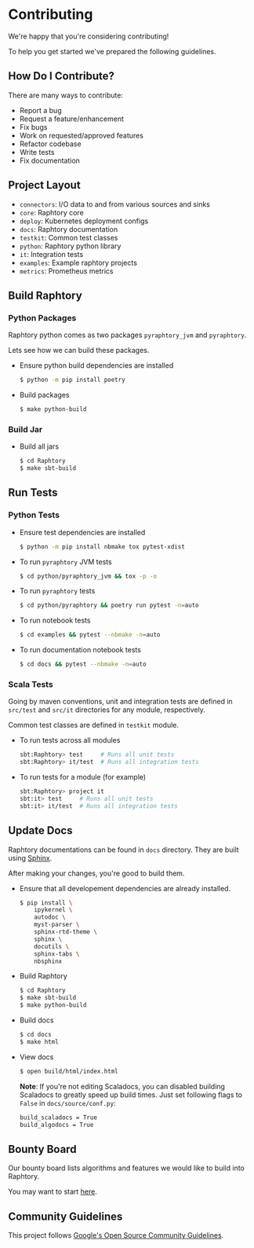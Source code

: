 
# Contributing
We're happy that you're considering contributing!

To help you get started we've prepared the following guidelines.

## How Do I Contribute?
There are many ways to contribute:
- Report a bug
- Request a feature/enhancement
- Fix bugs
- Work on requested/approved features
- Refactor codebase
- Write tests
- Fix documentation

## Project Layout

- `connectors`: I/O data to and from various sources and sinks
- `core`: Raphtory core
- `deploy`: Kubernetes deployment configs
- `docs`: Raphtory documentation
- `testkit`: Common test classes
- `python`: Raphtory python library
- `it`: Integration tests
- `examples`: Example raphtory projects
- `metrics`: Prometheus metrics

## Build Raphtory

### Python Packages
Raphtory python comes as two packages `pyraphtory_jvm` and `pyraphtory`. 

Lets see how we can build these packages.

- Ensure python build dependencies are installed
    ```bash
    $ python -m pip install poetry
    ```

- Build packages
    ```bash
    $ make python-build
    ```

### Build Jar

- Build all jars
    ```bash
    $ cd Raphtory
    $ make sbt-build 
    ```

## Run Tests

### Python Tests

- Ensure test dependencies are installed
    ```bash
    $ python -m pip install nbmake tox pytest-xdist
    ```

- To run `pyraphtory` JVM tests
    ```bash
    $ cd python/pyraphtory_jvm && tox -p -o
    ```

- To run `pyraphtory` tests
    ```bash
    $ cd python/pyraphtory && poetry run pytest -n=auto
    ```

- To run notebook tests
    ```bash
    $ cd examples && pytest --nbmake -n=auto
    ```

- To run documentation notebook tests
    ```bash
    $ cd docs && pytest --nbmake -n=auto
    ```

### Scala Tests
Going by maven conventions, unit and integration tests are defined in `src/test` and `src/it` directories for any module, respectively.

Common test classes are defined in `testkit` module.

- To run tests across all modules
    ```bash
    sbt:Raphtory> test     # Runs all unit tests
    sbt:Raphtory> it/test  # Runs all integration tests
    ```
- To run tests for a module (for example)
    ```bash
    sbt:Raphtory> project it
    sbt:it> test     # Runs all unit tests
    sbt:it> it/test  # Runs all integration tests
    ```

## Update Docs
Raphtory documentations can be found in `docs` directory. They are built using [Sphinx](https://www.sphinx-doc.org/en/master/).

After making your changes, you're good to build them. 

- Ensure that all developement dependencies are already installed.
    ```bash
    $ pip install \
        ipykernel \
        autodoc \
        myst-parser \
        sphinx-rtd-theme \
        sphinx \
        docutils \
        sphinx-tabs \
        nbsphinx
    ```

- Build Raphtory
    ```bash
    $ cd Raphtory
    $ make sbt-build
    $ make python-build
    ```

- Build docs
    ```bash
    $ cd docs
    $ make html
    ```

- View docs
    ```bash
    $ open build/html/index.html
    ```
  
    **Note**: If you're not editing Scaladocs, you can disabled building Scaladocs to greatly speed up build times. Just set following flags to `False` in `docs/source/conf.py`:

    ```bash
    build_scaladocs = True
    build_algodocs = True
    ```

    
## Bounty Board 
Our bounty board lists algorithms and features we would like to build into Raphtory. 

You may want to start [here](https://www.raphtory.com/algorithm-bounty/). 

## Community Guidelines
This project follows [Google's Open Source Community Guidelines](https://opensource.google.com/conduct/).
